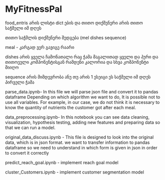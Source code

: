 # MyFitnessPal

food_entris არის ლისტი dict ების და თითო დიქშენერი არის თითო საჭმელი იმ დღეს 

თითო საჭმლის დიქშენერი შედგება (mel dishes sequence)

meal - კარგად ვერ გავიგე რაარი

dishes არის ყველა ჩამონათალი რაც ჭამა მაგალითად ყველი და პური და თითოეული კომპონენტისგან რამდენი კალორია და სხვა კომპონენტი მიიღო

sequence არის მიმდევრობა ანუ თუ არის 1 ესეიგი ეს საჭმელი იმ დღეს პირველი ჭამა


parse_data.ipynb- In this file we will parse json file and convert it to pandas dataframe
Depending on which algorithm we want to do, It is possible not to use all variables.
For example, in our case, we do not think it is necessary to know
the quantity of nutrients the customer got after each meal.

data_preprocessing.ipynb- In this notebook you can see data cleaning, visualization, hypothesis testing,
adding new features and preparing data so that we can run a model.

original_data_discuss.ipynb - This file is designed to look into the original data, which is in json format.
we want to transfer information to pandas dataframe
so we need to understand in which form is given in json in order to convert it correctly

predict_reach_goal.ipynb - implement reach goal model

cluster_Customers.ipynb - implement customer segmentation model


